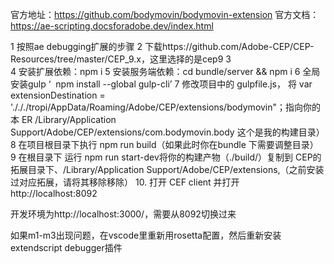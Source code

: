 官方地址：https://github.com/bodymovin/bodymovin-extension
官方文档：https://ae-scripting.docsforadobe.dev/index.html


1	按照ae debugging扩展的步骤
2	下载https://github.com/Adobe-CEP/CEP-Resources/tree/master/CEP_9.x，这里选择的是cep9
3	
4	安装扩展依赖：npm i
5	安装服务端依赖：cd bundle/server && npm i
6	全局安装gulp ‘  npm install --global gulp-cli’
7	修改项目中的 gulpfile.js， 将 var extensionDestination = './././tropi/AppData/Roaming/Adobe/CEP/extensions/bodymovin"；指向你的本 ER /Library/Application Support/Adobe/CEP/extensions/com.bodymovin.body 这个是我的构建目录）
8	在项目根目录下执行 npm run build（如果此时你在bundle 下需要调整目录）
9	在根目录下 运行 npm run start-dev将你的构建产物（./build/）复制到 CEP的拓展目录下、/Library/Application Support/Adobe/CEP/extensions,（之前安装过对应拓展，请将其移除移除）
10. 打开 CEF client 并打开 http://localhost:8092


开发环境为http://localhost:3000/，需要从8092切换过来

如果m1-m3出现问题，在vscode里重新用rosetta配置，然后重新安装extendscript debugger插件
